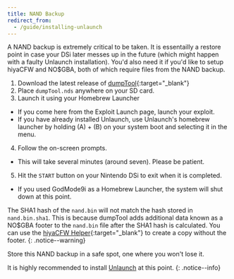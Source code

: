 ```yaml
---
title: NAND Backup
redirect_from:
  - /guide/installing-unlaunch
---
```


A NAND backup is extremely critical to be taken. It is essentailly a restore point in case your DSi later messes up in the future (which might happen with a faulty Unlaunch installation). You'd also need it if you'd like to setup hiyaCFW and NO$GBA, both of which require files from the NAND backup.

1. Download the latest release of [dumpTool](https://github.com/zoogie/dumpTool/releases){:target="_blank"}
2. Place `dumpTool.nds` anywhere on your SD card.
3. Launch it using your Homebrew Launcher
  - If you come here from the Exploit Launch page, launch your exploit.
  - If you have already installed Unlaunch, use Unlaunch's homebrew launcher by holding (A) + (B) on your system boot and selecting it in the menu.
4. Follow the on-screen prompts.
  - This will take several minutes (around seven). Please be patient.
5. Hit the `START` button on your Nintendo DSi to exit when it is completed.
  - If you used GodMode9i as a Homebrew Launcher, the system will shut down at this point.

The SHA1 hash of the `nand.bin` will not match the hash stored in `nand.bin.sha1`. This is because dumpTool adds additional data known as a NO$GBA footer to the `nand.bin` file after the SHA1 hash is calculated. You can use the [hiyaCFW Helper](https://github.com/mondul/HiyaCFW-Helper/releases){:target="_blank"} to create a copy without the footer.
{: .notice--warning}

Store this NAND backup in a safe spot, one where you won't lose it.

It is highly recommended to install [Unlaunch](unlaunch) at this point.
{: .notice--info}